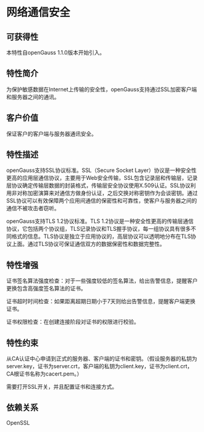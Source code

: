 # 网络通信安全

## 可获得性<a name="section17746747"></a>

本特性自openGauss 1.1.0版本开始引入。

## 特性简介<a name="section25503003"></a>

为保护敏感数据在Internet上传输的安全性，openGauss支持通过SSL加密客户端和服务器之间的通讯。

## 客户价值<a name="section28200442"></a>

保证客户的客户端与服务器通讯安全。

## 特性描述<a name="section52477394"></a>

openGauss支持SSL协议标准。SSL（Secure Socket Layer）协议是一种安全性更高的应用层通信协议，主要用于Web安全传输，SSL包含记录层和传输层，记录层协议确定传输层数据的封装格式，传输层安全协议使用X.509认证。SSL协议利用非对称加密演算来对通信方做身份认证，之后交换对称密钥作为会谈密钥。通过SSL协议可以有效保障两个应用间通信的保密性和可靠性，使客户与服务器之间的通信不被攻击者窃听。

openGauss支持TLS 1.2协议标准。TLS 1.2协议是一种安全性更高的传输层通信协议，它包括两个协议组，TLS记录协议和TLS握手协议，每一组协议具有很多不同格式的信息。TLS协议是独立于应用协议的，高层协议可以透明地分布在TLS协议上面。通过TLS协议可保证通信双方的数据保密性和数据完整性。

## 特性增强<a name="section2534498"></a>

证书签名算法强度检查：对于一些强度较低的签名算法，给出告警信息，提醒客户更换包含高强度签名算法的证书。

证书超时时间检查：如果距离超期日期小于7天则给出告警信息，提醒客户端更换证书。

证书权限检查：在创建连接阶段对证书的权限进行校验。

## 特性约束<a name="section06531946143616"></a>

从CA认证中心申请到正式的服务器、客户端的证书和密钥。（假设服务器的私钥为server.key，证书为server.crt，客户端的私钥为client.key，证书为client.crt，CA根证书名称为cacert.pem。）

需要打开SSL开关，并且配置证书和连接方式。

## 依赖关系<a name="section22810484"></a>

OpenSSL

